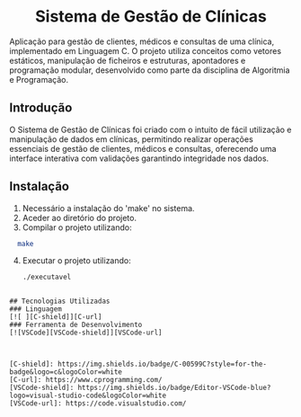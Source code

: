  <h1 align="center">Sistema de Gestão de Clínicas</h1>
Aplicação para gestão de clientes, médicos e consultas de uma clínica, implementado em Linguagem C. O projeto utiliza conceitos como vetores estáticos, manipulação de ficheiros e estruturas, apontadores e programação modular, desenvolvido como parte da disciplina de Algoritmia e Programação.

## Introdução 
O Sistema de Gestão de Clínicas foi criado com o intuito de fácil utilização e manipulação de dados em clínicas, permitindo realizar operações essenciais de gestão de clientes, médicos e consultas, oferecendo uma interface interativa com validações garantindo integridade nos dados.

## Instalação
1. Necessário a instalação do 'make' no sistema.
2. Aceder ao diretório do projeto.
3. Compilar o projeto utilizando:
  ```bash
    make
```
4. Executar o projeto utilizando:
    ```bash
    ./executavel
```

## Tecnologias Utilizadas
### Linguagem
[![ ][C-shield]][C-url]
### Ferramenta de Desenvolvimento
[![VSCode][VSCode-shield]][VSCode-url]



[C-shield]: https://img.shields.io/badge/C-00599C?style=for-the-badge&logo=c&logoColor=white
[C-url]: https://www.cprogramming.com/
[VSCode-shield]: https://img.shields.io/badge/Editor-VSCode-blue?logo=visual-studio-code&logoColor=white
[VSCode-url]: https://code.visualstudio.com/
